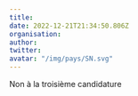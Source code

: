 ```yaml
---
title: 
date: 2022-12-21T21:34:50.806Z
organisation: 
author: 
twitter: 
avatar: "/img/pays/SN.svg"
---
```


Non à la troisième candidature 